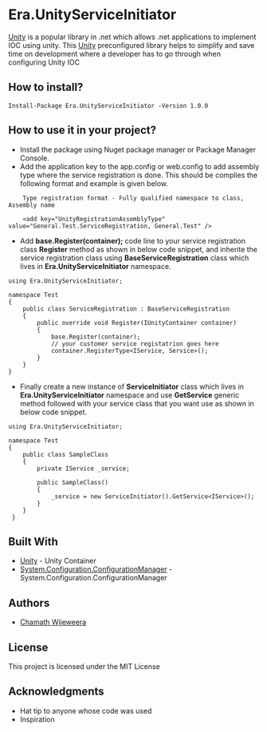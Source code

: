 # Era.UnityServiceInitiator

[Unity](https://www.nuget.org/packages/Unity/) is a popular library in .net which allows .net applications to implement IOC using unity.
This [Unity](https://www.nuget.org/packages/Unity/) preconfigured library helps to simplify and save time on development where a developer has to go through when configuring Unity IOC


## How to install?

```
Install-Package Era.UnityServiceInitiator -Version 1.0.0
```

## How to use it in your project?

* Install the package using Nuget package manager or Package Manager Console.
* Add the application key to the app.config or web.config to add assembly type where the service registration is done. This should be complies the following format and example is given below.
```
    Type registration format - Fully qualified namespace to class, Assembly name

    <add key="UnityRegistrationAssemblyType" value="General.Test.ServiceRegistration, General.Test" />
``` 
* Add **base.Register(container);** code line to your service registration class **Register** method as shown in below code snippet, and inherite the service registration class using **BaseServiceRegistration** class which lives in **Era.UnityServiceInitiator** namespace.
```     
using Era.UnityServiceInitiator;

namespace Test
{
    public class ServiceRegistration : BaseServiceRegistration
    {
        public override void Register(IUnityContainer container)
        {
            base.Register(container);
            // your customer service registatrion goes here
            container.RegisterType<IService, Service>();
        }
    }
}
```
* Finally create a new instance of **ServiceInitiator** class which lives in **Era.UnityServiceInitiator** namespace and use **GetService** generic method followed with your service class that you want use as shown in below code snippet.
```   
using Era.UnityServiceInitiator;

namespace Test
{
    public class SampleClass
    {
        private IService _service;
        
        public SampleClass()
        {
            _service = new ServiceInitiator().GetService<IService>();
        }
    }
 }
```

## Built With

* [Unity](https://www.nuget.org/packages/Unity/) - Unity Container
* [System.Configuration.ConfigurationManager](https://www.nuget.org/packages/System.Configuration.ConfigurationManager/) - System.Configuration.ConfigurationManager


## Authors

* [Chamath Wijeweera](https://github.com/chamathwijeweera)


## License

This project is licensed under the MIT License

## Acknowledgments

* Hat tip to anyone whose code was used
* Inspiration

